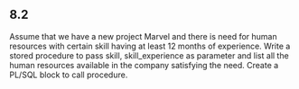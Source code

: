 ## 8.2
Assume that we have  a new  project Marvel and there  is need for human resources with certain skill having  at  least  12  months  of  experience.  Write  a  stored  procedure  to  pass  skill,  skill_experience  as parameter  and  list  all  the  human  resources  available  in  the  company  satisfying  the  need.
Create  a PL/SQL block to call procedure.
